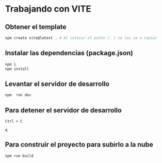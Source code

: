 # Trabajando con VITE

## Obtener el template

```sh
npm create vite@latest . # Al colocar el punto (. ) se los va a copiar en el directorio actual.
```

## Instalar las dependencias (package.json)

```sh
npm i
npm install
```

## Levantar el servidor de desarrollo

```sh
npm  run dev
```

## Para detener el servidor de desarrollo

```
Ctrl + C 
```

```
q
```

## Para construir el proyecto para subirlo a la nube

```sh
npm run build
```